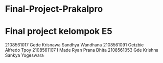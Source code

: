 # Final-Project-Prakalpro
# Final project kelompok E5
2108561017	Gede Krisnawa Sandhya Wandhana
2108561091	Getzbie Alfredo Tpoy
2108561107	I Made Ryan Prana Dhita
2108561053	Gde Krishna Sankya Yogeswara



